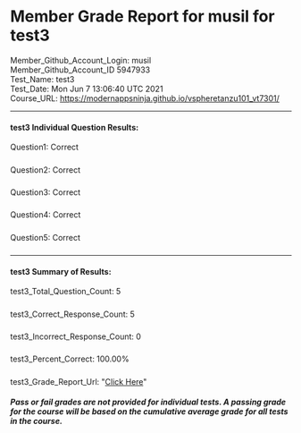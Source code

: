 # Member Grade Report for musil for test3  
   
Member_Github_Account_Login: musil  
Member_Github_Account_ID 5947933  
Test_Name: test3  
Test_Date: Mon Jun  7 13:06:40 UTC 2021  
Course_URL: https://modernappsninja.github.io/vspheretanzu101_vt7301/  
   
---  
#### test3 Individual Question Results:  
Question1: Correct  
#####  
Question2: Correct  
#####  
Question3: Correct  
#####  
Question4: Correct  
#####  
Question5: Correct  
#####  
---  
#### test3 Summary of Results:  
test3_Total_Question_Count: 5  
#####  
test3_Correct_Response_Count: 5  
#####  
test3_Incorrect_Response_Count: 0  
#####  
test3_Percent_Correct: 100.00%  
#####  
test3_Grade_Report_Url: "[Click Here](https://github.com/modernappsninjas/musil/blob/main/static/userdata/courses/vspheretanzu101_vt7301/grade_report.pr608.test3.md)"
##### Pass or fail grades are not provided for individual tests. A passing grade for the course will be based on the cumulative average grade for all tests in the course.  
